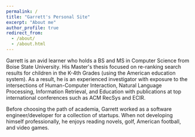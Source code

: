 ```yaml
---
permalink: /
title: "Garrett's Personal Site"
excerpt: "About me"
author_profile: true
redirect_from: 
  - /about/
  - /about.html
---
```


Garrett is an avid learner who holds a BS and MS in Computer Science from Boise State University. His Master's thesis focused on re-ranking search results for children in the K-4th Grades (using the American education system). As a result, he is an experienced investigator with exposure to the intersections of Human-Computer Interaction, Natural Language Processing, Information Retrieval, and Education with publications at top international conferences such as ACM RecSys and ECIR.

Before choosing the path of academia, Garrett worked as a software engineer/developer for a collection of startups. When not developing himself professionally, he enjoys reading novels, golf, American football, and video games.
